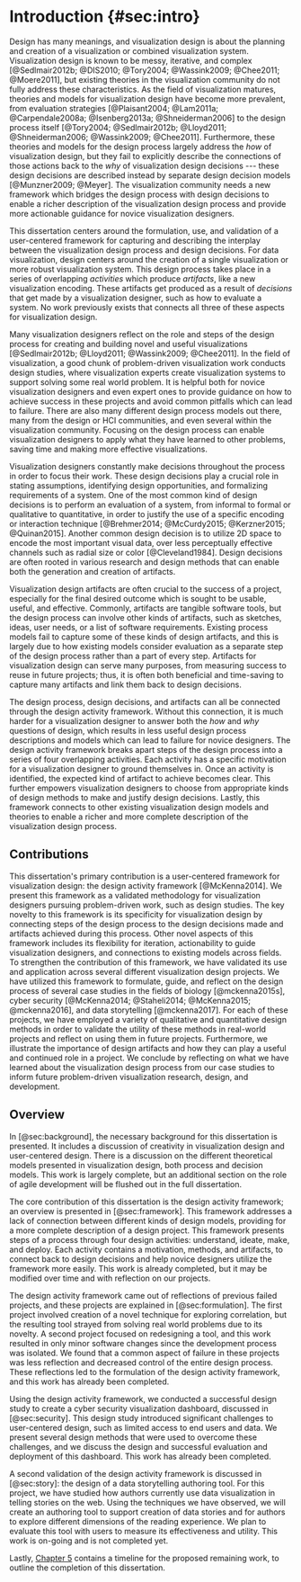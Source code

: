 
# Introduction {#sec:intro}

<!--
**_TODO_**:

  - switch compilation entirely to pandoc?
  - can we remove crossref support? issues with windows...
  - clean up bash script

-->

Design has many meanings,
and visualization design is about the planning and creation of a visualization or combined visualization system.
Visualization design is known to be messy,
iterative, and complex [@Sedlmair2012b; @DIS2010; @Tory2004; @Wassink2009; @Chee2011; @Moere2011],
but existing theories in the visualization community do not fully address these characteristics.
As the field of visualization matures, theories and models for visualization design have
become more prevalent, from evaluation
strategies [@Plaisant2004; @Lam2011a; @Carpendale2008a; @Isenberg2013a; @Shneiderman2006]
to the design process
itself [@Tory2004; @Sedlmair2012b; @Lloyd2011; @Shneiderman2006; @Wassink2009; @Chee2011].
Furthermore, these theories and models for the design process largely
address the *how* of visualization design,
but they fail to explicitly describe the connections of those actions
back to the *why* of visualization design decisions
--- these design decisions are described instead by separate
design decision models [@Munzner2009; @Meyer].
The visualization community needs a new framework which bridges the design process with design decisions
to enable a richer description of the visualization design process
and provide more actionable guidance for novice visualization designers.


This dissertation centers around the formulation, use, and validation of a user-centered framework
for capturing and describing the interplay between the visualization design process and design decisions.
For data visualization, design centers around the creation of a single visualization or more robust visualization system.
This design process takes place in a series of overlapping *activities* which produce *artifacts*, like a new visualization encoding.
These artifacts get produced as a result of *decisions* that get made by a visualization designer, such as how to evaluate a system.
No work previously exists that connects all three of these aspects for visualization design.


Many visualization designers reflect on the role and steps of the design process for creating and building novel and useful visualizations [@Sedlmair2012b; @Lloyd2011; @Wassink2009; @Chee2011].
In the field of visualization, a good chunk of problem-driven visualization work conducts design studies,
where visualization experts create visualization systems to support solving some real world problem.
It is helpful both for novice visualization designers and even expert ones to provide guidance on how to achieve success in these projects and avoid common pitfalls which can lead to failure.
There are also many different design process models out there, many from the design or HCI communities, and even several within the visualization community.
Focusing on the design process can enable visualization designers to apply what they have learned to other problems, saving time and making more effective visualizations.


Visualization designers constantly make decisions throughout the process in order to focus their work.
These design decisions play a crucial role in stating assumptions, identifying design opportunities, and formalizing requirements of a system.
One of the most common kind of design decisions is to perform an evaluation of a system, from informal to formal or qualitative to quantitative, in order to justify the use of a specific encoding or interaction technique [@Brehmer2014; @McCurdy2015; @Kerzner2015; @Quinan2015].
Another common design decision is to utilize 2D space to encode the most important visual data, over less perceptually effective channels such as radial size or color [@Cleveland1984].
Design decisions are often rooted in various research and design methods that can enable both the generation and creation of artifacts.


Visualization design artifacts are often crucial to the success of a project, especially for the final desired outcome which is sought to be usable, useful, and effective.
Commonly, artifacts are tangible software tools,
but the design process can involve other kinds of artifacts,
such as sketches, ideas, user needs, or a list of software requirements.
Existing process models fail to capture some of these kinds of design artifacts,
and this is largely due to how existing models consider evaluation as a separate step of the design process rather than a part of every step.
Artifacts for visualization design can serve many purposes, from measuring success to reuse in future projects;
thus, it is often both beneficial and time-saving to capture many artifacts and link them back to design decisions.


The design process, design decisions, and artifacts can all be connected through the design activity framework.
Without this connection, it is much harder for a visualization designer to answer both the *how* and *why* questions of design,
which results in less useful design process descriptions and models which can lead to failure for novice designers.
The design activity framework breaks apart steps of the design process into a series of four overlapping activities.
Each activity has a specific motivation for a visualization designer to ground themselves in.
Once an activity is identified, the expected kind of artifact to achieve becomes clear.
This further empowers visualization designers to choose from appropriate kinds of design methods to make and justify design decisions.
Lastly, this framework connects to other existing visualization design models and theories to enable a richer and more complete description of the visualization design process.






## Contributions

This dissertation's primary contribution is a user-centered framework for visualization design: the design activity framework [@McKenna2014].
We present this framework as a validated methodology for visualization designers pursuing problem-driven work, such as design studies.
The key novelty to this framework is its specificity for visualization design by connecting steps of the design process to the design decisions made and artifacts achieved during this process.
Other novel aspects of this framework includes its flexibility for iteration, actionability to guide visualization designers, and connections to existing models across fields.
To strengthen the contribution of this framework, we have validated its use and application across several different visualization design projects.
We have utilized this framework to formulate, guide, and reflect on the design process of several case studies in the fields of
biology [@mckenna2015s], cyber security [@McKenna2014; @Staheli2014; @McKenna2015; @mckenna2016], and data storytelling [@mckenna2017].
For each of these projects, we have employed a variety of qualitative and quantitative design methods in order to validate the utility of these methods in real-world projects and reflect on using them in future projects.
Furthermore, we illustrate the importance of design artifacts and how they can play a useful and continued role in a project.
We conclude by reflecting on what we have learned about the visualization design process from our case studies to inform future problem-driven visualization research, design, and development.





## Overview

In [@sec:background], the necessary background for this dissertation is presented.
It includes a discussion of creativity in visualization design and user-centered design.
There is a discussion on the different theoretical models presented in visualization design, both process and decision models.
This work is largely complete, but an additional section on the role of agile development will be flushed out in the full dissertation.


The core contribution of this dissertation is the design activity framework; an overview is presented in [@sec:framework].
This framework addresses a lack of connection between different kinds of design models, providing for a more complete description of a design project.
This framework presents steps of a process through four design activities: understand, ideate, make, and deploy.
Each activity contains a motivation, methods, and artifacts, to connect back to design decisions and help novice designers utilize the framework more easily.
This work is already completed, but it may be modified over time and with reflection on our projects.


The design activity framework came out of reflections of previous failed projects, and these projects are explained in [@sec:formulation].
The first project involved creation of a novel technique for exploring correlation,
but the resulting tool strayed from solving real world problems due to its novelty.
A second project focused on redesigning a tool,
and this work resulted in only minor software changes since the development process was isolated.
We found that a common aspect of failure in these projects was less reflection and decreased control of the entire design process.
These reflections led to the formulation of the design activity framework,
and this work has already been completed.


Using the design activity framework, we conducted a successful design study to create a cyber security visualization dashboard, discussed in [@sec:security].
This design study introduced significant challenges to user-centered design, such as limited access to end users and data.
We present several design methods that were used to overcome these challenges,
and we discuss the design and successful evaluation and deployment of this dashboard.
This work has already been completed.


A second validation of the design activity framework is discussed in [@sec:story]: the design of a data storytelling authoring tool.
For this project, we have studied how authors currently use data visualization in telling stories on the web.
Using the techniques we have observed, we will create an authoring tool to support creation of data stories and for authors to explore different dimensions of the reading experience.
We plan to evaluate this tool with users to measure its effectiveness and utility.
This work is on-going and is not completed yet.


Lastly, [Chapter 5](@sec:timeline) contains a timeline for the proposed remaining work, to outline the completion of this dissertation.

